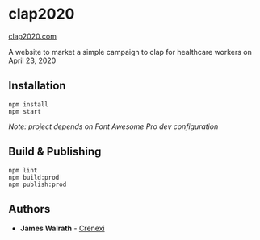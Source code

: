 # clap2020
[clap2020.com](https://clap2020.com)

A website to market a simple campaign to clap for healthcare workers on April 23, 2020

## Installation

```
npm install
npm start
```

*Note: project depends on Font Awesome Pro dev configuration*

## Build & Publishing

```
npm lint
npm build:prod
npm publish:prod
```

## Authors

* **James Walrath** - [Crenexi](https://github.com/crenexi)
